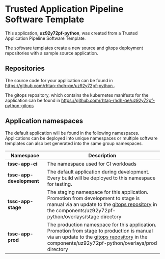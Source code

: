 # Trusted Application Pipeline Software Template

This application, **uz92y72pf-python**, was created from a Trusted Application Pipeline Software Template.

The software templates create a new source and gitops deployment repositories with a sample source application. 

## Repositories

The source code for your application can be found in [https://github.com/rhtap-rhdh-qe/uz92y72pf-python ](https://github.com/rhtap-rhdh-qe/uz92y72pf-python ).
 
The gitops repository, which contains the kubernetes manifests for the application can be found in 
[https://github.com/rhtap-rhdh-qe/uz92y72pf-python-gitops ](https://github.com/rhtap-rhdh-qe/uz92y72pf-python-gitops ) 

## Application namespaces 

The default application will be found in the following namespaces. Applications can be deployed into unique namespaces or multiple software templates can also bet generated into the same group namespaces.  

|  Namespace   |  Description   |  
| -------- | -------- |
| **tssc-app-ci** | The namespace used for CI workloads |
| **tssc-app-development** | The default application during development. Every build will be deployed to this namespace for testing. |
| **tssc-app-stage** | The staging namespace for this application. Promotion from development to stage is manual via an update to the [gitops repository](https://github.com/rhtap-rhdh-qe/uz92y72pf-python-gitops ) in the components/uz92y72pf-python/overlays/stage directory |
| **tssc-app-prod** | The production namespace for this application. Promotion from stage to production is manual via an update to the [gitops repository](https://github.com/rhtap-rhdh-qe/uz92y72pf-python-gitops ) in the components/uz92y72pf-python/overlays/prod directory |